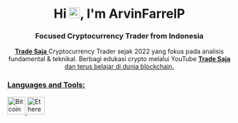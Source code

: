 <h1 align="center">Hi <img src="https://qpluspicture.oss-cn-beijing.aliyuncs.com/6LjjQA/Hi.gif" alt="Hi" width="24"/>, I'm ArvinFarrelP</h1>
<h3 align="center">Focused Cryptocurrency Trader from Indonesia</h3>

<p align="center">
  <a href="https://www.youtube.com/@tradesaja" target="_blank" rel="noreferrer">
    <strong>Trade Saja</strong>
  </a> Cryptocurrency Trader sejak 2022 yang fokus pada analisis fundamental & teknikal. Berbagi edukasi crypto melalui YouTube <a href="https://www.youtube.com/@tradesaja" target="_blank" rel="noreferrer">
    <strong>Trade Saja</strong> dan terus belajar di dunia blockchain. 
</p>

<h3 align="left">Languages and Tools:</h3>
<p align="left">
  <a href="https://bitcoin.org/en/" target="_blank" rel="noreferrer">
    <img src="https://upload.wikimedia.org/wikipedia/commons/4/46/Bitcoin.svg" alt="Bitcoin" width="40" height="40"/>
  </a>
  <a href="https://ethereum.org/en/" target="_blank" rel="noreferrer">
    <img src="https://upload.wikimedia.org/wikipedia/commons/0/05/Ethereum_logo_2014.svg" alt="Ethereum" width="40" height="40"/>
  </a>
</p>
